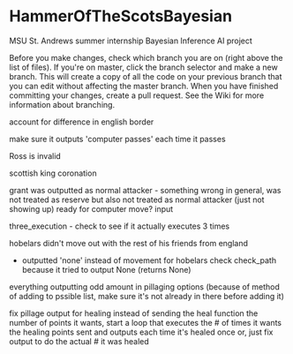 # HammerOfTheScotsBayesian
MSU St. Andrews summer internship Bayesian Inference AI project

Before you make changes, check which branch you are on (right above the list of files). If you're on master, click the branch selector and make a new branch. This will create a copy of all the code on your previous branch that you can edit without affecting the master branch. When you have finished committing your changes, create a pull request. See the Wiki for more information about branching.



account for difference in english border

make sure it outputs 'computer passes' each time it passes

Ross is invalid

scottish king coronation

grant was outputted as normal attacker - something wrong in general, was not treated as reserve but also not treated as normal    attacker (just not showing up)
ready for computer move? input

three_execution - check to see if it actually executes 3 times

hobelars didn't move out with the rest of his friends from england
- outputted 'none' instead of movement for hobelars
  check check_path because it tried to output None (returns None)
  
  
everything outputting odd amount in pillaging options (because of method of adding to pssible list, make sure it's not already in there before adding it)

fix pillage output for healing
  instead of sending the heal function the number of points it wants, start a loop that executes the # of times it wants the     healing points sent and outputs each time it's healed once
    or, just fix output to do the actual # it was healed


